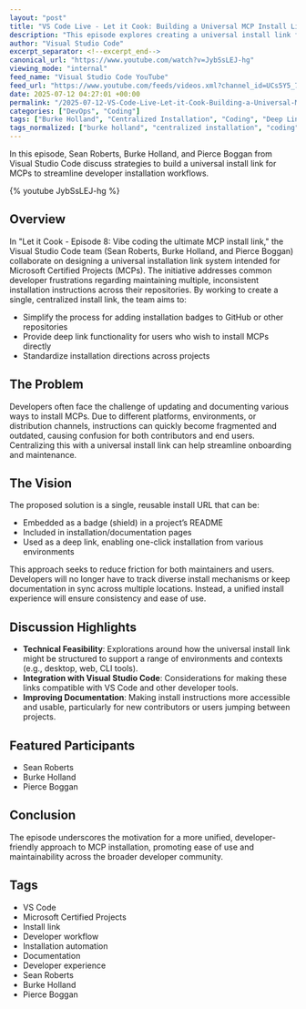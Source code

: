 ```yaml
---
layout: "post"
title: "VS Code Live - Let it Cook: Building a Universal MCP Install Link"
description: "This episode explores creating a universal install link for Microsoft Certified Projects (MCPs), streamlining installation instructions and deep linking for developers. Sean Roberts, Burke Holland, and Pierce Boggan discuss implementation ideas and benefits for repository badges, directions, and more, aiming to simplify the setup experience across environments."
author: "Visual Studio Code"
excerpt_separator: <!--excerpt_end-->
canonical_url: "https://www.youtube.com/watch?v=JybSsLEJ-hg"
viewing_mode: "internal"
feed_name: "Visual Studio Code YouTube"
feed_url: "https://www.youtube.com/feeds/videos.xml?channel_id=UCs5Y5_7XK8HLDX0SLNwkd3w"
date: 2025-07-12 04:27:01 +00:00
permalink: "/2025-07-12-VS-Code-Live-Let-it-Cook-Building-a-Universal-MCP-Install-Link.html"
categories: ["DevOps", "Coding"]
tags: ["Burke Holland", "Centralized Installation", "Coding", "Deep Linking", "Developer Tools", "DevOps", "Install Link", "Installation Directions", "Microsoft Certified Projects", "Netlify", "Pierce Boggan", "Repository Badges", "Sean Roberts", "Vibecoding", "Videos", "Visual Studio Code"]
tags_normalized: ["burke holland", "centralized installation", "coding", "deep linking", "developer tools", "devops", "install link", "installation directions", "microsoft certified projects", "netlify", "pierce boggan", "repository badges", "sean roberts", "vibecoding", "videos", "visual studio code"]
---
```


In this episode, Sean Roberts, Burke Holland, and Pierce Boggan from Visual Studio Code discuss strategies to build a universal install link for MCPs to streamline developer installation workflows.<!--excerpt_end-->

{% youtube JybSsLEJ-hg %}

## Overview

In "Let it Cook - Episode 8: Vibe coding the ultimate MCP install link," the Visual Studio Code team (Sean Roberts, Burke Holland, and Pierce Boggan) collaborate on designing a universal installation link system intended for Microsoft Certified Projects (MCPs). The initiative addresses common developer frustrations regarding maintaining multiple, inconsistent installation instructions across their repositories. By working to create a single, centralized install link, the team aims to:

- Simplify the process for adding installation badges to GitHub or other repositories
- Provide deep link functionality for users who wish to install MCPs directly
- Standardize installation directions across projects

## The Problem

Developers often face the challenge of updating and documenting various ways to install MCPs. Due to different platforms, environments, or distribution channels, instructions can quickly become fragmented and outdated, causing confusion for both contributors and end users. Centralizing this with a universal install link can help streamline onboarding and maintenance.

## The Vision

The proposed solution is a single, reusable install URL that can be:

- Embedded as a badge (shield) in a project’s README
- Included in installation/documentation pages
- Used as a deep link, enabling one-click installation from various environments

This approach seeks to reduce friction for both maintainers and users. Developers will no longer have to track diverse install mechanisms or keep documentation in sync across multiple locations. Instead, a unified install experience will ensure consistency and ease of use.

## Discussion Highlights

- **Technical Feasibility**: Explorations around how the universal install link might be structured to support a range of environments and contexts (e.g., desktop, web, CLI tools).
- **Integration with Visual Studio Code**: Considerations for making these links compatible with VS Code and other developer tools.
- **Improving Documentation**: Making install instructions more accessible and usable, particularly for new contributors or users jumping between projects.

## Featured Participants

- Sean Roberts
- Burke Holland
- Pierce Boggan

## Conclusion

The episode underscores the motivation for a more unified, developer-friendly approach to MCP installation, promoting ease of use and maintainability across the broader developer community.

## Tags

- VS Code
- Microsoft Certified Projects
- Install link
- Developer workflow
- Installation automation
- Documentation
- Developer experience
- Sean Roberts
- Burke Holland
- Pierce Boggan
